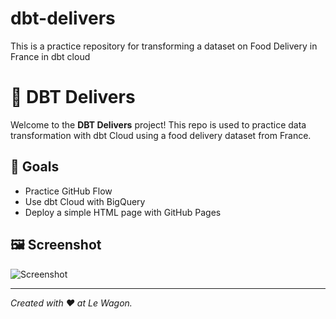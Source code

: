 # dbt-delivers

 This is a practice repository for transforming a dataset on Food Delivery in France in dbt cloud
 # 🍕 DBT Delivers

Welcome to the **DBT Delivers** project! This repo is used to practice data transformation with dbt Cloud using a food delivery dataset from France.

## 🚀 Goals
- Practice GitHub Flow
- Use dbt Cloud with BigQuery
- Deploy a simple HTML page with GitHub Pages

## 🖼️ Screenshot
![Screenshot](https://media.giphy.com/media/v1.Y2lkPTc5MGI3NjExZjBwbG1nOXlhbHpvODc3ZW56NW9jcnRuZm1jc2R0dndsc3FsczAxMiZlcD12MV9naWZzX3NlYXJjaCZjdD1n/3o7aD2saalBwwftBIY/giphy.gif)

---

_Created with ❤️ at Le Wagon._
